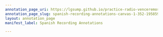 ```yaml
---
annotation_page_uri: https://lgsump.github.io/practice-radio-venceremos/annotations/spanish-recording-annotations-canvas-1-352-195859.json
annotation_page_slug: spanish-recording-annotations-canvas-1-352-195859
layout: annotation_page
manifest_label: Spanish Recording Annotations

---
```

